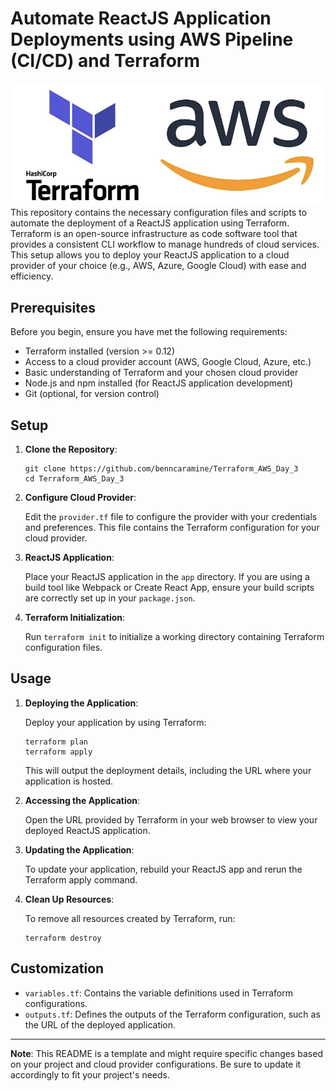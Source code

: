 # Automate ReactJS Application Deployments using AWS Pipeline (CI/CD) and Terraform
![Alt text](screen-main.png)
This repository contains the necessary configuration files and scripts to automate the deployment of a ReactJS application using Terraform. Terraform is an open-source infrastructure as code software tool that provides a consistent CLI workflow to manage hundreds of cloud services. This setup allows you to deploy your ReactJS application to a cloud provider of your choice (e.g., AWS, Azure, Google Cloud) with ease and efficiency.

## Prerequisites

Before you begin, ensure you have met the following requirements:
- Terraform installed (version >= 0.12)
- Access to a cloud provider account (AWS, Google Cloud, Azure, etc.)
- Basic understanding of Terraform and your chosen cloud provider
- Node.js and npm installed (for ReactJS application development)
- Git (optional, for version control)

## Setup

1. **Clone the Repository**: 

   ```
   git clone https://github.com/benncaramine/Terraform_AWS_Day_3
   cd Terraform_AWS_Day_3
   ```

2. **Configure Cloud Provider**:

   Edit the `provider.tf` file to configure the provider with your credentials and preferences. This file contains the Terraform configuration for your cloud provider.

3. **ReactJS Application**:

   Place your ReactJS application in the `app` directory. If you are using a build tool like Webpack or Create React App, ensure your build scripts are correctly set up in your `package.json`.

4. **Terraform Initialization**:

   Run `terraform init` to initialize a working directory containing Terraform configuration files.

## Usage

1. **Deploying the Application**:

   Deploy your application by using Terraform:

   ```
   terraform plan
   terraform apply
   ```

   This will output the deployment details, including the URL where your application is hosted.

3. **Accessing the Application**:

   Open the URL provided by Terraform in your web browser to view your deployed ReactJS application.

4. **Updating the Application**:

   To update your application, rebuild your ReactJS app and rerun the Terraform apply command.

5. **Clean Up Resources**:

   To remove all resources created by Terraform, run:

   ```
   terraform destroy
   ```

## Customization

- `variables.tf`: Contains the variable definitions used in Terraform configurations.
- `outputs.tf`: Defines the outputs of the Terraform configuration, such as the URL of the deployed application.


---

**Note**: This README is a template and might require specific changes based on your project and cloud provider configurations. Be sure to update it accordingly to fit your project's needs.
